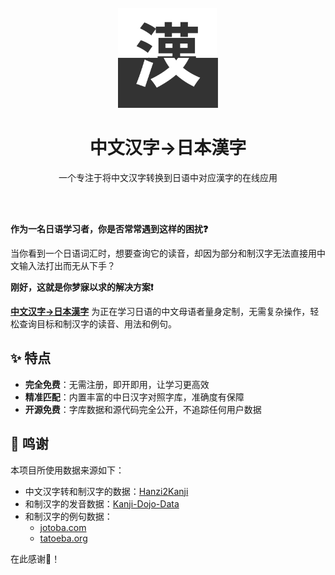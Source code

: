 <div align="center">
    <br />
    <img src="./public/favicon.svg" alt="hanzi2kanji Logo" width="160" height="160" />
    <h1>中文汉字→日本漢字</h1>
    <p>一个专注于将中文汉字转换到日语中对应漢字的在线应用</p>
    <br />
    <br />
</div>

__作为一名日语学习者，你是否常常遇到这样的困扰❓__

当你看到一个日语词汇时，想要查询它的读音，却因为部分和制汉字无法直接用中文输入法打出而无从下手？

__刚好，这就是你梦寐以求的解决方案❗__

[__中文汉字→日本漢字__](https://hanzi2kanji.zeabur.app/) 为正在学习日语的中文母语者量身定制，无需复杂操作，轻松查询目标和制汉字的读音、用法和例句。

## ✨ 特点

- __完全免费__：无需注册，即开即用，让学习更高效
- __精准匹配__：内置丰富的中日汉字对照字库，准确度有保障
- __开源免费__：字库数据和源代码完全公开，不追踪任何用户数据

## 🙏 鸣谢

本项目所使用数据来源如下：
- 中文汉字转和制汉字的数据：[Hanzi2Kanji](https://github.com/Huifusu/Hanzi2Kanji/blob/master/loadDictionary.js)
- 和制汉字的发音数据：[Kanji-Dojo-Data](https://github.com/syt0r/Kanji-Dojo-Data)
- 和制汉字的例句数据：
    - [jotoba.com](https://jotoba.com/api/search/sentences)
    - [tatoeba.org](https://tatoeba.org/en/api_v0)

在此感谢🙏！
